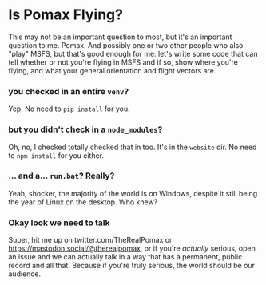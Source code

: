 # Is Pomax Flying?

This may not be an important question to most, but it's an important question to me. Pomax. And possibly one or two other people who also "play" MSFS, but that's good enough for me: let's write some code that can tell whether or not you're flying in MSFS and if so, show where you're flying, and what your general orientation and flight vectors are.

### you checked in an entire `venv`?

Yep. No need to `pip install` for you.

### but you didn't check in a `node_modules`?

Oh, no, I checked totally checked that in too. It's in the `website` dir. No need to `npm install` for you either.

### ... and a... `run.bat`? Really?

Yeah, shocker, the majority of the world is on Windows, despite it still being the year of Linux on the desktop. Who knew?

### Okay look we need to talk

Super, hit me up on twitter.com/TheRealPomax or https://mastodon.social/@therealpomax, or if you're _actually_ serious, open an issue and we can actually talk in a way that has a permanent, public record and all that. Because if you're truly serious, the world should be our audience.
